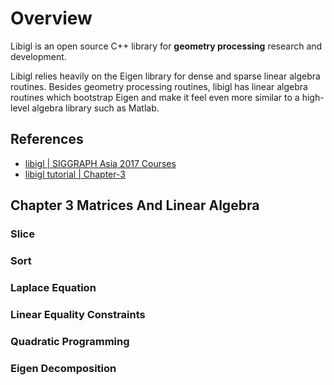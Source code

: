# Overview

Libigl is an open source C++ library for **geometry processing** research and development.

Libigl relies heavily on the Eigen library for dense and sparse linear algebra routines. Besides geometry processing routines, libigl has linear algebra routines which bootstrap Eigen and make it feel even more similar to a high-level algebra library such as Matlab.

## References

- [libigl | SIGGRAPH Asia 2017 Courses](https://dl.acm.org/doi/pdf/10.1145/3134472.3134497)
- [libigl tutorial | Chapter-3](https://libigl.github.io/tutorial/#chapter-3-matrices-and-linear-algebra)

## Chapter 3 Matrices And Linear Algebra

### Slice

### Sort

### Laplace Equation

### Linear Equality Constraints

### Quadratic Programming

### Eigen Decomposition
